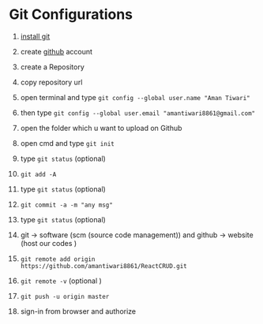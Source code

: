 # Git Configurations

1. [install git](https://git-scm.com/downloads/win)
2. create [github](https://github.com) account

3. create a Repository
4. copy repository url 

5. open terminal and type `git config --global user.name "Aman Tiwari"`
6. then type `git config --global user.email "amantiwari8861@gmail.com"`

7. open the folder which u want to upload on Github
8. open cmd and type `git init`
9. type  `git status` (optional)
10. `git add -A`
11. type  `git status` (optional)
12. `git commit -a -m "any msg" `
13. type  `git status` (optional)
14. git -> software (scm (source code management)) and github -> website (host our codes )
15. `git remote add origin https://github.com/amantiwari8861/ReactCRUD.git`
16. `git remote -v` (optional )
17. `git push -u origin master`
18. sign-in from browser and authorize